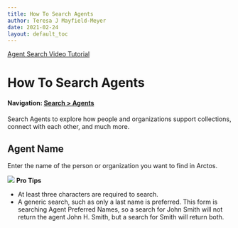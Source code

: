 ```yaml
---
title: How To Search Agents
author: Teresa J Mayfield-Meyer
date: 2021-02-24
layout: default_toc
---
```


<a href="https://youtu.be/MfXTtQ2A5hY%20%09" class="external">Agent Search Video Tutorial</a>  

# How To Search Agents

#### Navigation: [Search > Agents](https://arctos.database.museum/agent.cfm)

Search Agents to explore how people and organizations support collections, connect with each other, and much more.

## Agent Name

Enter the name of the person or organization you want to find in Arctos.

![](https://raw.githubusercontent.com/ArctosDB/documentation-wiki/gh-pages/tutorial_images/Bear%20Pro.jpg) **Pro Tips**

 - At least three characters are required to search.
 - A generic search, such as only a last name is preferred. This form is searching Agent Preferred Names, so a search for John Smith will not return the agent John H. Smith, but a search for Smith will return both.
